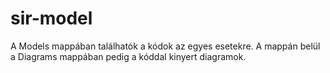 # sir-model
A Models mappában találhatók a kódok az egyes esetekre. A mappán belül a Diagrams mappában pedig a kóddal kinyert diagramok.